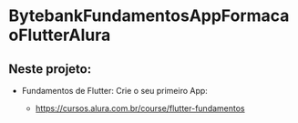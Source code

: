 # BytebankFundamentosAppFormacaoFlutterAlura

## Neste projeto:

- Fundamentos de Flutter: Crie o seu primeiro App:

  - https://cursos.alura.com.br/course/flutter-fundamentos
